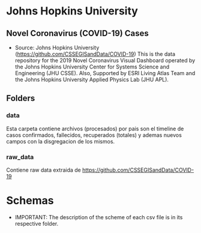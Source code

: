 # Johns Hopkins University
## Novel Coronavirus (COVID-19) Cases

- Source: Johns Hopkins University (https://github.com/CSSEGISandData/COVID-19)
This is the data repository for the 2019 Novel Coronavirus Visual Dashboard operated by the Johns Hopkins University Center for Systems Science and Engineering (JHU CSSE). Also, Supported by ESRI Living Atlas Team and the Johns Hopkins University Applied Physics Lab (JHU APL).

## Folders

### data

Esta carpeta contiene archivos (procesados) por pais son el timeline de casos confirmados, fallecidos, recuperados (totales) y ademas nuevos campos con la disgregacion de los mismos.

### raw_data

Contiene raw data extraida de https://github.com/CSSEGISandData/COVID-19

# Schemas
- IMPORTANT: The description of the scheme of each csv file is in its respective folder.